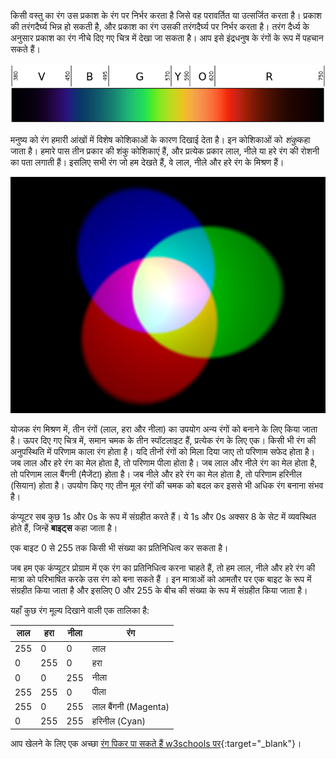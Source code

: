 किसी वस्तु का रंग उस प्रकाश के रंग पर निर्भर करता है जिसे वह परावर्तित या उत्सर्जित करता है। प्रकाश की तरंगदैर्घ्य भिन्न हो सकती है, और प्रकाश का रंग उसकी तरंगदैर्घ्य पर निर्भर करता है। तरंग दैर्ध्य के अनुसार प्रकाश का रंग नीचे दिए गए चित्र में देखा जा सकता है। आप इसे इंद्रधनुष के रंगों के रूप में पहचान सकते हैं।

![दृश्यमान प्रतिबिम्ब](images/linear-visible-spectrum.png)

मनुष्य को रंग हमारी आंखों में विशेष कोशिकाओं के कारण दिखाई देता है। इन कोशिकाओं को *शंकु*कहा जाता है। हमारे पास तीन प्रकार की शंकु कोशिकाएं हैं, और प्रत्येक प्रकार लाल, नीले या हरे रंग की रोशनी का पता लगाती हैं। इसलिए सभी रंग जो हम देखते हैं, वे लाल, नीले और हरे रंग के मिश्रण हैं।

![योजक रंग मिश्रण](images/additive-colour-mixing.png)

योजक रंग मिश्रण में, तीन रंगों (लाल, हरा और नीला) का उपयोग अन्य रंगों को बनाने के लिए किया जाता है। ऊपर दिए गए चित्र में, समान चमक के तीन स्पॉटलाइट हैं, प्रत्येक रंग के लिए एक। किसी भी रंग की अनुपस्थिति में परिणाम काला रंग होता है। यदि तीनों रंगों को मिला दिया जाए तो परिणाम सफेद होता है। जब लाल और हरे रंग का मेल होता है, तो परिणाम पीला होता है। जब लाल और नीले रंग का मेल होता है, तो परिणाम लाल बैंगनी (मैजेंटा) होता है। जब नीले और हरे रंग का मेल होता है, तो परिणाम हरिनील (सियान) होता है। उपयोग किए गए तीन मूल रंगों की चमक को बदल कर इससे भी अधिक रंग बनाना संभव है।

कंप्यूटर सब कुछ 1s और 0s के रूप में संग्रहीत करते हैं। ये 1s और 0s अक्सर 8 के सेट में व्यवस्थित होते हैं, जिन्हें **बाइट्स** कहा जाता है।

एक बाइट 0 से 255 तक किसी भी संख्या का प्रतिनिधित्व कर सकता है।

जब हम एक कंप्यूटर प्रोग्राम में एक रंग का प्रतिनिधित्व करना चाहते हैं, तो हम लाल, नीले और हरे रंग की मात्रा को परिभाषित करके उस रंग को बना सकते हैं । इन मात्राओं को आमतौर पर एक बाइट के रूप में संग्रहीत किया जाता है और इसलिए 0 और 255 के बीच की संख्या के रूप में संग्रहीत किया जाता है।

यहाँ कुछ रंग मूल्य दिखाने वाली एक तालिका है:

| लाल | हरा | नीला | रंग                  |
| --- | --- | ---- | -------------------- |
| 255 | 0   | 0    | लाल                  |
| 0   | 255 | 0    | हरा                  |
| 0   | 0   | 255  | नीला                 |
| 255 | 255 | 0    | पीला                 |
| 255 | 0   | 255  | लाल बैंगनी (Magenta) |
| 0   | 255 | 255  | हरिनील (Cyan)        |

आप खेलने के लिए एक अच्छा [रंग पिकर पा सकते हैं w3schools पर](https://www.w3schools.com/colors/colors_rgb.asp){:target="_blank"}।